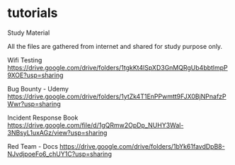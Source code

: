 # tutorials
Study Material

All the files are gathered from internet and shared for study purpose only.

Wifi Testing
https://drive.google.com/drive/folders/1tgkKt4lSpXD3GnMQRgUb4bbtlmpP9XOE?usp=sharing

Bug Bounty - Udemy
https://drive.google.com/drive/folders/1ytZk4T1EnPPwmtt9FJX0BjNPnafzPWwr?usp=sharing

Incident Response Book
https://drive.google.com/file/d/1gQRmw2OpDp_NUHY3Wal-3NBsyL1uxAGz/view?usp=sharing

Red Team - Docs
https://drive.google.com/drive/folders/1bYk61favdDpB8-NJvdjpoeFo6_chUY1C?usp=sharing
